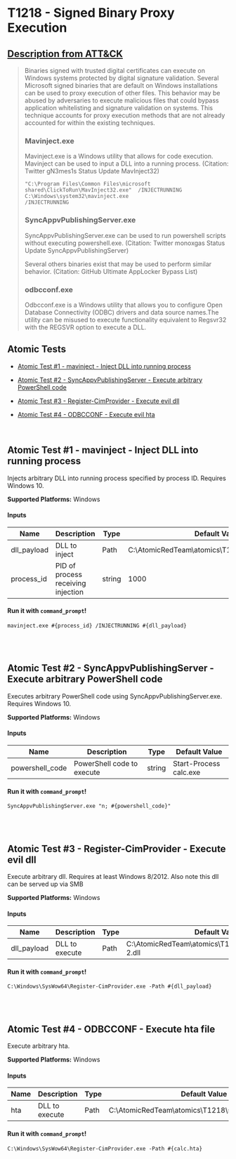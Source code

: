 # T1218 - Signed Binary Proxy Execution
## [Description from ATT&CK](https://attack.mitre.org/wiki/Technique/T1218)
<blockquote>Binaries signed with trusted digital certificates can execute on Windows systems protected by digital signature validation. Several Microsoft signed binaries that are default on Windows installations can be used to proxy execution of other files. This behavior may be abused by adversaries to execute malicious files that could bypass application whitelisting and signature validation on systems. This technique accounts for proxy execution methods that are not already accounted for within the existing techniques.<br/>  

### Mavinject.exe
Mavinject.exe is a Windows utility that allows for code execution. Mavinject can be used to input a DLL into a running process. (Citation: Twitter gN3mes1s Status Update MavInject32)

<code>"C:\Program Files\Common Files\microsoft shared\ClickToRun\MavInject32.exe" <PID> /INJECTRUNNING <PATH DLL></code>
<code>C:\Windows\system32\mavinject.exe <PID> /INJECTRUNNING <PATH DLL></code>

### SyncAppvPublishingServer.exe
SyncAppvPublishingServer.exe can be used to run powershell scripts without executing powershell.exe. (Citation: Twitter monoxgas Status Update SyncAppvPublishingServer)

Several others binaries exist that may be used to perform similar behavior. (Citation: GitHub Ultimate AppLocker Bypass List)

### odbcconf.exe
Odbcconf.exe is a Windows utility that allows you to configure Open Database Connectivity (ODBC) drivers and data source names.The utility can be misused to execute functionality equivalent to Regsvr32 with the REGSVR option to execute a DLL.
</blockquote>

## Atomic Tests

- [Atomic Test #1 - mavinject - Inject DLL into running process](#atomic-test-1---mavinject---inject-dll-into-running-process)

- [Atomic Test #2 - SyncAppvPublishingServer - Execute arbitrary PowerShell code](#atomic-test-2---syncappvpublishingserver---execute-arbitrary-powershell-code)

- [Atomic Test #3 - Register-CimProvider - Execute evil dll](#atomic-test-3---register-cimprovider---execute-evil-dll)

- [Atomic Test #4 - ODBCCONF - Execute evil hta](#atomic-test-4---odbcconf---execute-evil-hta)


<br/>

## Atomic Test #1 - mavinject - Inject DLL into running process
Injects arbitrary DLL into running process specified by process ID. Requires Windows 10.

**Supported Platforms:** Windows


#### Inputs
| Name | Description | Type | Default Value | 
|------|-------------|------|---------------|
| dll_payload | DLL to inject | Path | C:\AtomicRedTeam\atomics\T1218\src\x64\T1218.dll|
| process_id | PID of process receiving injection | string | 1000|

#### Run it with `command_prompt`!
```
mavinject.exe #{process_id} /INJECTRUNNING #{dll_payload}
```
<br/>
<br/>

## Atomic Test #2 - SyncAppvPublishingServer - Execute arbitrary PowerShell code
Executes arbitrary PowerShell code using SyncAppvPublishingServer.exe. Requires Windows 10.

**Supported Platforms:** Windows


#### Inputs
| Name | Description | Type | Default Value | 
|------|-------------|------|---------------|
| powershell_code | PowerShell code to execute | string | Start-Process calc.exe|

#### Run it with `command_prompt`!
```
SyncAppvPublishingServer.exe "n; #{powershell_code}"
```
<br/>
<br/>

## Atomic Test #3 - Register-CimProvider - Execute evil dll
Execute arbitrary dll. Requires at least Windows 8/2012. Also note this dll can be served up via SMB

**Supported Platforms:** Windows


#### Inputs
| Name | Description | Type | Default Value | 
|------|-------------|------|---------------|
| dll_payload | DLL to execute | Path | C:\AtomicRedTeam\atomics\T1218\src\Win32\T1218-2.dll|

#### Run it with `command_prompt`!
```
C:\Windows\SysWow64\Register-CimProvider.exe -Path #{dll_payload}
```
<br/>
<br/>

## Atomic Test #4 - ODBCCONF - Execute hta file
Execute arbitrary hta. 

**Supported Platforms:** Windows


#### Inputs
| Name | Description | Type | Default Value | 
|------|-------------|------|---------------|
| hta | DLL to execute | Path | C:\AtomicRedTeam\atomics\T1218\src\Win32\T1218.hta|

#### Run it with `command_prompt`!
```
C:\Windows\SysWow64\Register-CimProvider.exe -Path #{calc.hta}
```
<br/>
